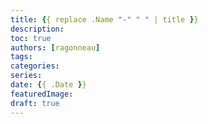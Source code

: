```yaml
---
title: {{ replace .Name "-" " " | title }}
description:
toc: true
authors: [ragonneau]
tags:
categories:
series:
date: {{ .Date }}
featuredImage:
draft: true
---
```


